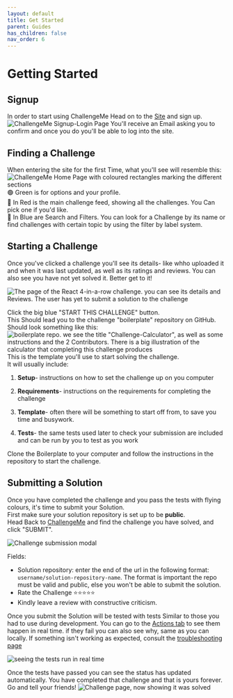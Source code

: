 ```yaml
---
layout: default
title: Get Started
parent: Guides
has_children: false
nav_order: 6
---
```

# Getting Started
## Signup
In order to start using ChallengeMe
Head on to the [Site](http://34.123.35.48:8080/) and sign up. 
![ChallengeMe Signup-Login Page](https://raw.githubusercontent.com/david35008/Challengeme-Development/gh-pages) 
You'll receive an Email asking you to confirm and once you do you'll be able to log into the site.
## Finding a Challenge
When entering the site for the first Time, what you'll see will resemble this:
![ChallengeMe Home Page with coloured rectangles marking the different sections](https://raw.githubusercontent.com/david35008/Challengeme-Development/gh-pages/photos/main_page.png)
🟢 Green is for options and your profile.  
🔴 In Red is the main challenge feed, showing all the challenges.  You Can pick one if you'd like.  
🔵 In Blue are Search and Filters. You can look for a Challenge by its name or find challenges with certain topic by using the filter by label system.
## Starting a Challenge
Once you've clicked a challenge you'll see its details- like whho uploaded it and when it was last updated, as well as its ratings and reviews.
You can also see you have not yet solved it. Better get to it!  

![The page of the React 4-in-a-row challenge. you can see its details and Reviews. The user has yet to submit a solution to the challenge](https://raw.githubusercontent.com/david35008/Challengeme-Development/gh-pages/photos/challengePage.png)

Click the big blue "START THIS CHALLENGE" button.  
This Should lead you to the challenge "boilerplate" repository on GitHub. Should look something like this:
![boilerplate repo. we see the title "Challenge-Calculator", as well as some instructions and the 2 Contributors. There is a big illustration of the calculator that completing this challenge produces](https://raw.githubusercontent.com/david35008/Challengeme-Development/gh-pages/photos/boilerplate.png)
This is the template you'll use to start solving the challenge.  
It will usually include:
1. **Setup**- instructions on how to set the challenge up on you computer

1. **Requirements**- instructions on the requirements for completing the challenge

1.  **Template**- often there will be something to start off from, to save you time and busywork.

1.  **Tests**- the same tests used later to check your submission are included and can be run by you to test as you work  

Clone the Boilerplate to your computer and follow the instructions in the repository to start the challenge.
## Submitting a Solution
Once you have completed the challenge and you pass the tests with flying colours, it's time to submit your Solution.  
First make sure your solution repository is set up to be **public**.  
Head Back to [ChallengeMe](http://34.123.35.48:8080/) and find the challenge you have solved, and click "SUBMIT".

![Challenge submission modal](https://raw.githubusercontent.com/david35008/Challengeme-Development/gh-pages/photos/submit.png)

Fields:
- Solution repository: enter the end of the url in the following format: `username/solution-repository-name`.  The format is important the repo must be valid and public, else you won't be able to submit the solution.
- Rate the Challenge ⭐⭐⭐⭐⭐
- Kindly leave a review with constructive criticism.

Once you submit the Solution will be tested with tests Similar to those you had to use during development.  You can go to the [Actions tab](https://github.com/suvelocity/challengeme/actions) to see them happen in real time. if they fail you can also see why, same as you can locally.
If something isn't working as expected, consult the [troubleshooting page](pages/troubleshooting.md)
<!-- TODO -->

![seeing the tests run in real time](https://raw.githubusercontent.com/david35008/Challengeme-Development/gh-pages/photos/running_action.png)

Once the tests have passed you can see the status has updated automatically. 
You have completed that challenge and that is yours forever.  
Go and tell your friends!
![Challenge page, now showing it was solved](https://raw.githubusercontent.com/david35008/Challengeme-Development/gh-pages/photos/completed.png)